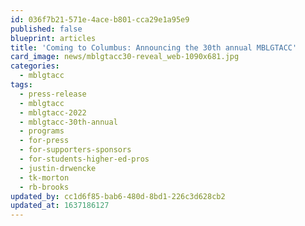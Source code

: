 ```yaml
---
id: 036f7b21-571e-4ace-b801-cca29e1a95e9
published: false
blueprint: articles
title: 'Coming to Columbus: Announcing the 30th annual MBLGTACC'
card_image: news/mblgtacc30-reveal_web-1090x681.jpg
categories:
  - mblgtacc
tags:
  - press-release
  - mblgtacc
  - mblgtacc-2022
  - mblgtacc-30th-annual
  - programs
  - for-press
  - for-supporters-sponsors
  - for-students-higher-ed-pros
  - justin-drwencke
  - tk-morton
  - rb-brooks
updated_by: cc1d6f85-bab6-480d-8bd1-226c3d628cb2
updated_at: 1637186127
---
```

